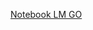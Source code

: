
[Notebook LM GO](https://notebooklm.google.com/?_gl=1*mafe4g*_ga*MTg4Nzc3NzQzNC4xNzQ3NDQxMDgy*_ga_W0LDH41ZCB*czE3NDc0NDEwODIkbzEkZzAkdDE3NDc0NDEwODQkajYwJGwwJGgwJGRCWGZEXzFFal9FM05hbHRFTkt2WWp5dFZvM2ZNbHhPZlBn)